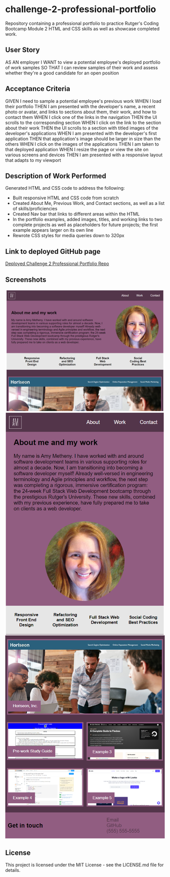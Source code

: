 # challenge-2-professional-portfolio
Repository containing a professional portfolio to practice Rutger's Coding Bootcamp Module 2 HTML and CSS skills as well as showcase completed work. 

## User Story
AS AN employer
I WANT to view a potential employee's deployed portfolio of work samples
SO THAT I can review samples of their work and assess whether they're a good candidate for an open position  

## Acceptance Criteria
GIVEN I need to sample a potential employee's previous work
WHEN I load their portfolio
THEN I am presented with the developer's name, a recent photo or avatar, and links to sections about them, their work, and how to contact them
WHEN I click one of the links in the navigation
THEN the UI scrolls to the corresponding section
WHEN I click on the link to the section about their work
THEN the UI scrolls to a section with titled images of the developer's applications
WHEN I am presented with the developer's first application
THEN that application's image should be larger in size than the others
WHEN I click on the images of the applications
THEN I am taken to that deployed application
WHEN I resize the page or view the site on various screens and devices
THEN I am presented with a responsive layout that adapts to my viewport

## Description of Work Performed

Generated HTML and CSS code to address the following:
* Built responsive HTML and CSS code from scratch
* Created About Me, Previous Work, and Contact sections, as well as a list of skills/proficiencies
* Created Nav bar that links to different areas within the HTML
* In the portfolio examples, added images, titles, and working links to two complete projects as well as placeholders for future projects; the first example appears larger on its own line
* Rewrote CSS styles for media queries down to 320px

## Link to deployed GitHub page
[Deployed Challenge 2 Professional Portfolio Repo](https://abmetheny.github.io/challenge-1-refactor-repo/)

## Screenshots
<img src="./assets/images/Screenshot1.png">
<img src="./assets/images/Screenshot2.png">
<img src="./assets/images/Screenshot3.png">

## License

This project is licensed under the MIT License - see the LICENSE.md file for details.